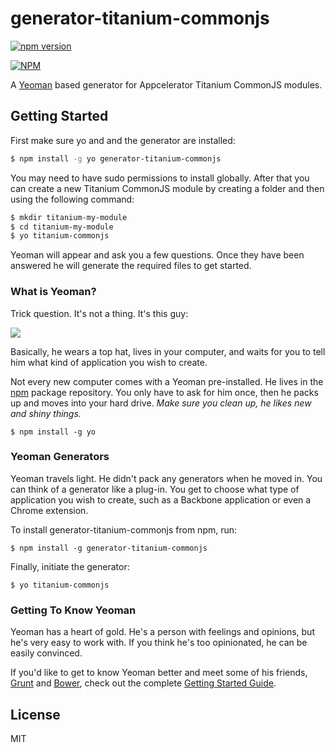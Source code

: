 # generator-titanium-commonjs
[![npm version](https://badge.fury.io/js/generator-titanium-commonjs.svg)](http://badge.fury.io/js/generator-titanium-commonjs)

[![NPM](https://nodei.co/npm/generator-titanium-commonjs.png?downloads=true&downloadRank=true&stars=true)](https://nodei.co/npm/generator-titanium-commonjs/)

A [Yeoman](http://yeoman.io) based generator for Appcelerator Titanium CommonJS modules.


## Getting Started
First make sure yo and and the generator are installed:
```bash
$ npm install -g yo generator-titanium-commonjs
```

You may need to have sudo permissions to install globally.
After that you can create a new Titanium CommonJS module by creating a folder and then using the following command:
```bash
$ mkdir titanium-my-module
$ cd titanium-my-module
$ yo titanium-commonjs
```

Yeoman will appear and ask you a few questions. Once they have been answered he will generate the required files to get started.


### What is Yeoman?

Trick question. It's not a thing. It's this guy:

![](http://i.imgur.com/JHaAlBJ.png)

Basically, he wears a top hat, lives in your computer, and waits for you to tell him what kind of application you wish to create.

Not every new computer comes with a Yeoman pre-installed. He lives in the [npm](https://npmjs.org) package repository. You only have to ask for him once, then he packs up and moves into your hard drive. *Make sure you clean up, he likes new and shiny things.*

```
$ npm install -g yo
```

### Yeoman Generators

Yeoman travels light. He didn't pack any generators when he moved in. You can think of a generator like a plug-in. You get to choose what type of application you wish to create, such as a Backbone application or even a Chrome extension.

To install generator-titanium-commonjs from npm, run:

```
$ npm install -g generator-titanium-commonjs
```

Finally, initiate the generator:

```
$ yo titanium-commonjs
```

### Getting To Know Yeoman

Yeoman has a heart of gold. He's a person with feelings and opinions, but he's very easy to work with. If you think he's too opinionated, he can be easily convinced.

If you'd like to get to know Yeoman better and meet some of his friends, [Grunt](http://gruntjs.com) and [Bower](http://bower.io), check out the complete [Getting Started Guide](https://github.com/yeoman/yeoman/wiki/Getting-Started).


## License

MIT